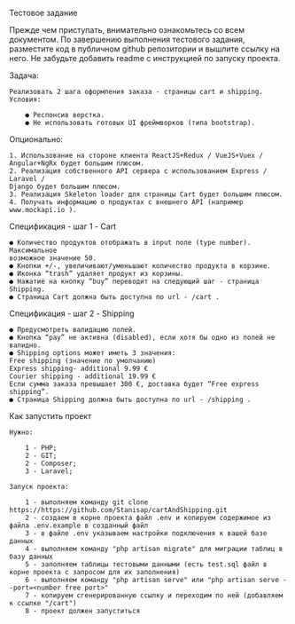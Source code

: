 Тестовое задание

Прежде чем приступать, внимательно ознакомьтесь со всем документом. По
завершению выполнения тестового задания, разместите код в публичном github
репозитории и вышлите ссылку на него. Не забудьте добавить readme с инструкцией
по запуску проекта.

Задача:

    Реализовать 2 шага оформления заказа - страницы cart и shipping.
    Условия:
    
        ● Респонсив верстка.
        ● Не использовать готовых UI фреймворков (типа bootstrap).
        
Опционально:

    1. Использование на стороне клиента ReactJS+Redux / VueJS+Vuex /
    Angular+NgRx будет большим плюсом.
    2. Реализация собственного API сервера с использованием Express / Laravel /
    Django будет большим плюсом.
    3. Реализация Skeleton loader для страницы Cart будет большим плюсом.
    4. Получать информацию о продуктах с внешнего API (например www.mockapi.io ).
    
Спецификация - шаг 1 - Cart

    ● Количество продуктов отображать в input поле (type number). Максимальное
    возможное значение 50.
    ● Кнопки +/-, увеличивают/уменьшают количество продукта в корзине.
    ● Иконка “trash” удаляет продукт из корзины.
    ● Нажатие на кнопку “buy” переводит на следующий шаг - страница Shipping.
    ● Страница Cart должна быть доступна по url - /cart .
    
Спецификация - шаг 2 - Shipping

    ● Предусмотреть валидацию полей.
    ● Кнопка “pay” не активна (disabled), если хотя бы одно из полей не валидно.
    ● Shipping options может иметь 3 значения:
    Free shipping (значение по умолчанию)
    Express shipping- additional 9.99 €
    Courier shipping - additional 19.99 €
    Если сумма заказа превышает 300 €, доставка будет “Free express shipping”.
    ● Страница Shipping должна быть доступна по url - /shipping .
    
Как запустить проект

    Нужно:
    
        1 - PHP;
        2 - GIT;
        2 - Composer;
        3 - Laravel;
        
    Запуск проекта:
    
        1 - выполняем команду git clone https://https://github.com/Stanisap/cartAndShipping.git
        2 - создаем в корне проекта файл .env и копируем содержимое из файла .env.example в созданный файл
        3 - в файле .env указываем настройки подключения к вашей базе данных
        4 - выполняем команду "php artisan migrate" для миграции таблиц в базу данных
        5 - заполняем таблицы тестовыми данными (есть test.sql файл в корне проекта с запросом для их заполнения)
        6 - выполняем команду "php artisan serve" или "php artisan serve --port=<number free port>"
        7 - копируем сгенерированную ссылку и переходим по ней (добавляем к ссылке "/cart")
        8 - проект должен запуститься
